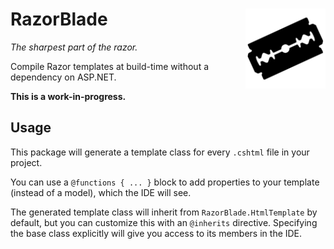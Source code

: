 # RazorBlade                       <a href="#"><img src="icon.png" align="right" alt="Logo" /></a>

*The sharpest part of the razor.*

Compile Razor templates at build-time without a dependency on ASP.NET.

**This is a work-in-progress.**

## Usage

This package will generate a template class for every `.cshtml` file in your project.

You can use a `@functions { ... }` block to add properties to your template (instead of a model), which the IDE will see.

The generated template class will inherit from `RazorBlade.HtmlTemplate` by default, but you can customize this with an `@inherits` directive. Specifying the base class explicitly will give you access to its members in the IDE.
